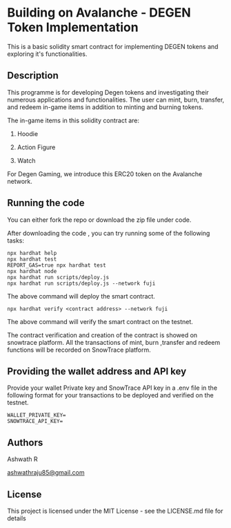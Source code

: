 # Building on Avalanche - DEGEN Token Implementation

This is a basic solidity smart contract for implementing DEGEN tokens and exploring it's functionalities.

## Description

This programme is for developing Degen tokens and investigating their numerous applications and functionalities. The user can mint, burn, transfer, and redeem in-game items in addition to minting and burning tokens.

The in-game items in this solidity contract are: 

1. Hoodie

2. Action Figure

3. Watch

For Degen Gaming, we introduce this ERC20 token on the Avalanche network.

## Running the code

You can either fork the repo or download the zip file under code.

After downloading the code , you can 
try running some of the following tasks:

```shell
npx hardhat help
npx hardhat test
REPORT_GAS=true npx hardhat test
npx hardhat node
npx hardhat run scripts/deploy.js
npx hardhat run scripts/deploy.js --network fuji

```

The above command will deploy the smart contract.

```
npx hardhat verify <contract address> --network fuji
```
The above command will verify the smart contract on the testnet.

The contract verification and creation of the contract is showed on snowtrace platform. All the transactions of mint, burn ,transfer and redeem functions will be recorded on SnowTrace platform.


## Providing the wallet address and API key

Provide your wallet Private key and SnowTrace API key in a .env file in the following format for your transactions to be deployed and verified on the testnet.

```
WALLET_PRIVATE_KEY=
SNOWTRACE_API_KEY=
```


## Authors

Ashwath R

ashwathraju85@gmail.com


## License

This project is licensed under the MIT License - see the LICENSE.md file for details
